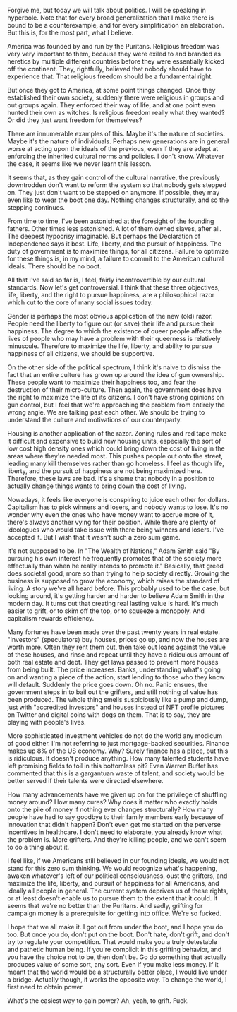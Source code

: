 
Forgive me, but today we will talk about politics. I will be speaking in hyperbole. 
Note that for every broad generalization that I make there is bound to be a 
counterexample, and for every simplification an elaboration. But this is, for the most 
part, what I believe.

America was founded by and run by the Puritans. Religious freedom was very very 
important to them, because they were exiled to and branded as heretics by multiple 
different countries before they were essentially kicked off the continent. They, 
rightfully, believed that nobody should have to experience that. That religious freedom 
should be a fundamental right.

But once they got to America, at some point things changed. Once they established their 
own society, suddenly there were religious in groups and out groups again. They 
enforced their way of life, and at one point even hunted their own as witches. Is 
religious freedom really what they wanted? Or did they just want freedom for 
themselves?

There are innumerable examples of this. Maybe it's the nature of societies. Maybe it's 
the nature of individuals. Perhaps new generations are in general worse at acting upon 
the ideals of the previous, even if they are adept at enforcing the inherited cultural 
norms and policies. I don't know. Whatever the case, it seems like we never learn this 
lesson.

It seems that, as they gain control of the cultural narrative, the previously 
downtrodden don't want to reform the system so that nobody gets stepped on. They just 
don't want to be stepped on anymore. If possible, they may even like to wear the boot 
one day. Nothing changes structurally, and so the stepping continues.

From time to time, I've been astonished at the foresight of the founding fathers. Other 
times less astonished. A lot of them owned slaves, after all. The deepest hypocrisy 
imaginable. But perhaps the Declaration of Independence says it best. Life, liberty, 
and the pursuit of happiness. The duty of government is to maximize things, for all 
citizens. Failure to optimize for these things is, in my mind, a failure to commit to 
the American cultural ideals. There should be no boot.


All that I've said so far is, I feel, fairly incontrovertible by our cultural 
standards. Now let's get controversial. I think that these three objectives, life, 
liberty, and the right to pursue happiness, are a philosophical razor which cut to the 
core of many social issues today.

Gender is perhaps the most obvious application of the new (old) razor. People need the 
liberty to figure out (or save) their life and pursue their happiness. The degree to 
which the existence of queer people affects the lives of people who may have a problem 
with their queerness is relatively minuscule. Therefore to maximize the life, liberty, 
and ability to pursue happiness of all citizens, we should be supportive.

On the other side of the political spectrum, I think it's naive to dismiss the fact 
that an entire culture has grown up around the idea of gun ownership. These people want 
to maximize their happiness too, and fear the destruction of their micro-culture. Then 
again, the government does have the right to maximize the life of its citizens. I don't 
have strong opinions on gun control, but I feel that we're approaching the problem from 
entirely the wrong angle. We are talking past each other. We should be trying to 
understand the culture and motivations of our counterparty.

Housing is another application of the razor. Zoning rules and red tape make it 
difficult and expensive to build new housing units, especially the sort of low cost 
high density ones which could bring down the cost of living in the areas where they're 
needed most. This pushes people out onto the street, leading many kill themselves 
rather than go homeless. I feel as though life, liberty, and the pursuit of happiness 
are not being maximized here. Therefore, these laws are bad. It's a shame that nobody 
in a position to actually change things wants to bring down the cost of living.

Nowadays, it feels like everyone is conspiring to juice each other for dollars. 
Capitalism has to pick winners and losers, and nobody wants to lose. It's no wonder why 
even the ones who have money want to accrue more of it, there's always another vying 
for their position. While there are plenty of ideologues who would take issue with 
there being winners and losers. I've accepted it. But I wish that it wasn't such a zero 
sum game.

It's not supposed to be. In "The Wealth of Nations," Adam Smith said "By pursuing his 
own interest he frequently promotes that of the society more effectually than when he 
really intends to promote it." Basically, that greed does societal good, more so than 
trying to help society directly. Growing the business is supposed to grow the economy, 
which raises the standard of living. A story we've all heard before. This probably used 
to be the case, but looking around, it's getting harder and harder to believe Adam 
Smith in the modern day. It turns out that creating real lasting value is hard. It's 
much easier to grift, or to skim off the top, or to squeeze a monopoly. And capitalism 
rewards efficiency.

Many fortunes have been made over the past twenty years in real estate. "Investors" 
(speculators) buy houses, prices go up, and now the houses are worth more. Often they 
rent them out, then take out loans against the value of these houses, and rinse and 
repeat until they have a ridiculous amount of both real estate and debt. They get laws 
passed to prevent more houses from being built. The price increases. Banks, 
understanding what's going on and wanting a piece of the action, start lending to those 
who they know will default. Suddenly the price goes down. Oh no. Panic ensues, the 
government steps in to bail out the grifters, and still nothing of value has been 
produced. The whole thing smells suspiciously like a pump and dump, just with 
"accredited investors" and houses instead of NFT profile pictures on Twitter and 
digital coins with dogs on them. That is to say, they are playing with people's lives. 

More sophisticated investment vehicles do not do the world any modicum of good either. 
I'm not referring to just mortgage-backed securities. Finance makes up 8% of the US 
economy. Why? Surely finance has a place, but this is ridiculous. It doesn't produce 
anything. How many talented students have left promising fields to toil in this 
bottomless pit? Even Warren Buffet has commented that this is a gargantuan waste of 
talent, and society would be better served if their talents were directed elsewhere.

How many advancements have we given up on for the privilege of shuffling money around? 
How many cures? Why does it matter who exactly holds onto the pile of money if nothing 
ever changes structurally? How many people have had to say goodbye to their family 
members early because of innovation that didn't happen? Don't even get me started on 
the perverse incentives in healthcare. I don't need to elaborate, you already know what 
the problem is. More grifters. And they're killing people, and we can't seem to do a 
thing about it.

I feel like, if we Americans still believed in our founding ideals, we would not stand 
for this zero sum thinking. We would recognize what's happening, awaken whatever's left 
of our political consciousness, oust the grifters, and maximize the life, liberty, and 
pursuit of happiness for all Americans, and ideally all people in general. The current 
system deprives us of these rights, or at least doesn't enable us to pursue them to the 
extent that it could. It seems that we're no better than the Puritans. And sadly, 
grifting for campaign money is a prerequisite for getting into office. We're so fucked.

I hope that we all make it. I got out from under the boot, and I hope you do too. But 
once you do, don't put on the boot. Don't hate, don't grift, and don't try to regulate 
your competition. That would make you a truly detestable and pathetic human being. If 
you're complicit in this grifting behavior, and you have the choice not to be, then 
don't be. Go do something that actually produces value of some sort, any sort. Even if 
you make less money. If it meant that the world would be a structurally better place, I 
would live under a bridge. Actually though, it works the opposite way. To change the 
world, I first need to obtain power.

What's the easiest way to gain power? Ah, yeah, to grift. Fuck.
